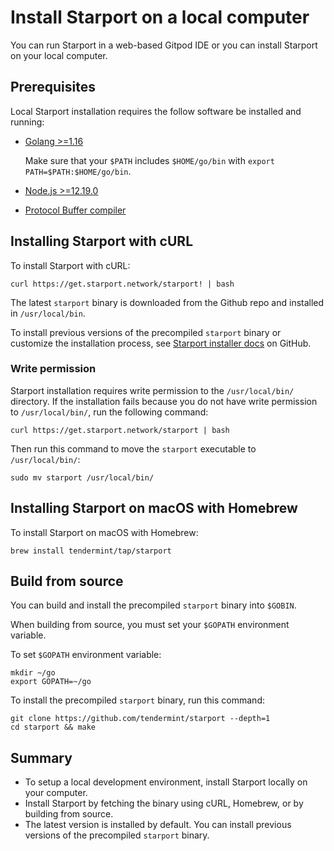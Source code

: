 # Install Starport on a local computer

You can run Starport in a web-based Gitpod IDE or you can install Starport on your local computer.


## Prerequisites

Local Starport installation requires the follow software be installed and running:

- [Golang >=1.16](https://golang.org/)

  Make sure that your `$PATH` includes `$HOME/go/bin` with `export PATH=$PATH:$HOME/go/bin`.

- [Node.js >=12.19.0](https://nodejs.org/)

- [Protocol Buffer compiler](https://grpc.io/docs/protoc-installation/)


## Installing Starport with cURL

To install Starport with cURL:

```
curl https://get.starport.network/starport! | bash
```

The latest `starport` binary is downloaded from the Github repo and installed in `/usr/local/bin`.

To install previous versions of the precompiled `starport` binary or customize the installation process, see [Starport installer docs](https://github.com/allinbits/starport-installer) on GitHub.

### Write permission

Starport installation requires write permission to the `/usr/local/bin/` directory. If the installation fails because you do not have write permission to `/usr/local/bin/`, run the following command:

```
curl https://get.starport.network/starport | bash
```

Then run this command to move the `starport` executable to `/usr/local/bin/`:

```
sudo mv starport /usr/local/bin/
```

## Installing Starport on macOS with Homebrew

To install Starport on macOS with Homebrew:

```
brew install tendermint/tap/starport
```

## Build from source

You can build and install the precompiled `starport` binary into `$GOBIN`.

When building from source, you must set your `$GOPATH` environment variable.

To set `$GOPATH` environment variable: 

```
mkdir ~/go
export GOPATH=~/go
```

To install the precompiled `starport` binary, run this command:

```
git clone https://github.com/tendermint/starport --depth=1
cd starport && make
```

## Summary

- To setup a local development environment, install Starport locally on your computer.
- Install Starport by fetching the binary using cURL, Homebrew, or by building from source.
- The latest version is installed by default. You can install previous versions of the precompiled `starport` binary.
